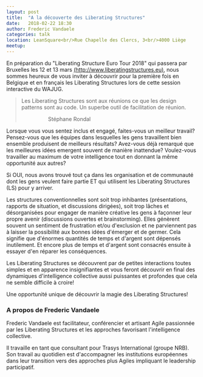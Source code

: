 ```yaml
---
layout: post
title:  "A la découverte des Liberating Structures"
date:   2018-02-22 18:30
author: Frederic Vandaele
categories: talk
location: LeanSquare<br/>Rue Chapelle des Clercs, 3<br/>4000 Liège
meetup: 
---
```


En préparation du "Liberating Structure Euro Tour 2018" qui passera par Bruxelles les 12 et 13 mars [(http://www.liberatingstructures.eu)](http://www.liberatingstructures.eu), nous sommes heureux de vous inviter à découvrir pour la première fois en Belgique et en français les Liberating Structures lors de cette session interactive du WAJUG. 

> Les Liberating Structures sont aux réunions ce que les design patterns sont au code.
> Un superbe outil de facilitation de réunion.
> <div style='padding-left: 70px'>Stéphane Rondal</div>

Lorsque vous vous sentez inclus et engagé, faites-vous un meilleur travail? Pensez-vous que les équipes dans lesquelles les gens travaillent bien ensemble produisent de meilleurs résultats? Avez-vous déjà remarqué que les meilleures idées emergent souvent de manière inattendue? Voulez-vous travailler au maximum de votre intelligence tout en donnant la même opportunité aux autres?

Si OUI, nous avons trouvé tout ça dans les organisation et de communauté dont les gens veulent faire partie ET qui utilisent les Liberating Structures (LS) pour y arriver.

Les structures conventionnelles sont soit trop inhibantes (présentations, rapports de situation, et discussions dirigées), soit trop lâches et désorganisées pour engager de manière créative les gens à façonner leur propre avenir (discussions ouvertes et brainstorming). Elles génèrent souvent un sentiment de frustration et/ou d'exclusion et ne parviennent pas à laisser la possibilité aux bonnes idées d'émerger et de germer. Cela signifie que d'énormes quantités de temps et d'argent sont dépensés inutilement. Et encore plus de temps et d'argent sont consacrés ensuite à essayer d'en réparer les conséquences. 

Les Liberating Structures se découvrent par de petites interactions toutes simples et en apparence insignifiantes et vous feront découvrir en final des dynamiques d'intelligence collective aussi puissantes et profondes que cela ne semble difficile à croire!

Une opportunité unique de découvrir la magie des Liberating Structures!


### A propos de Frederic Vandaele

Frederic Vandaele est facilitateur, conférencier et artisant Agile passionnée par les Liberating Structures et les approches favorisant l'intelligence collective. 

Il travaille en tant que consultant pour Trasys International (groupe NRB). 
Son travail au quotidien est d'accompagner les institutions européennes dans leur transition vers des approches plus Agiles impliquant le leadership participatif.
